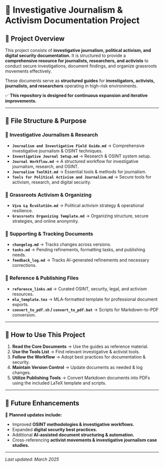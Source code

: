 # 📝 Investigative Journalism & Activism Documentation Project

## 📖 Project Overview
This project consists of **investigative journalism, political activism, and digital security documentation.** It is structured to provide a **comprehensive resource for journalists, researchers, and activists** to conduct secure investigations, document findings, and organize grassroots movements effectively.  

These documents serve as **structured guides** for **investigators, activists, journalists, and researchers** operating in high-risk environments.  

✅ **This repository is designed for continuous expansion and iterative improvements.**  

---

## 📂 File Structure & Purpose
### 🔹 **Investigative Journalism & Research**
- **`Journalism and Investigative Field Guide.md`** → Comprehensive investigative journalism & OSINT techniques.  
- **`Investigative Journal Setup.md`** → Research & OSINT system setup.  
- **`Journal Workflow.md`** → A structured workflow for investigative journalism, research, and OSINT.  
- **`Journalism ToolKit.md`** → Essential tools & methods for journalism.  
- **`Tools for Political Activism and Journalism.md`** → Secure tools for activism, research, and digital security.  

### 🔹 **Grassroots Activism & Organizing**
- **`Vįva Łą Řɛvölutîön.md`** → Political activism strategy & operational resilience.  
- **`Grassroots Organizing Template.md`** → Organizing structure, secure strategies, and online anonymity.  

### 🔹 **Supporting & Tracking Documents**
- **`changelog.md`** → Tracks changes across versions.  
- **`tasks.md`** → Pending refinements, formatting tasks, and publishing needs.  
- **`feedback_log.md`** → Tracks AI-generated refinements and necessary corrections.  

### 🔹 **Reference & Publishing Files**
- **`reference_links.md`** → Curated OSINT, security, legal, and activism resources.  
- **`mla_template.tex`** → MLA-formatted template for professional document exports.  
- **`convert_to_pdf.sh` / `convert_to_pdf.bat`** → Scripts for Markdown-to-PDF conversion.  

---

## 📜 How to Use This Project
1. **Read the Core Documents** → Use the guides as reference material.  
2. **Use the Tools List** → Find relevant investigative & activist tools.  
3. **Follow the Workflow** → Adopt best practices for documentation & security.  
4. **Maintain Version Control** → Update documents as needed & log changes.  
5. **Utilize Publishing Tools** → Convert Markdown documents into PDFs using the included LaTeX template and scripts.  

---

## 🚀 Future Enhancements
📌 **Planned updates include:**  
- Improved **OSINT methodologies & investigative workflows.**  
- Expanded **digital security best practices.**  
- Additional **AI-assisted document structuring & automation.**  
- Cross-referencing **activist movements & investigative journalism case studies.**  

---
_Last updated: March 2025_
